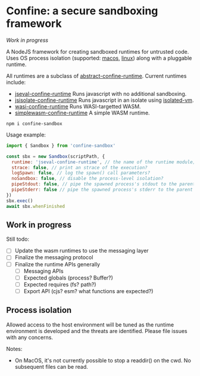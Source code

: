 # Confine: a secure sandboxing framework

*Work in progress*

A NodeJS framework for creating sandboxed runtimes for untrusted code. Uses OS process isolation (supported: [macos](./docs/macos.md), [linux](./docs/linux.md)) along with a pluggable runtime.

All runtimes are a subclass of [abstract-confine-runtime](https://npm.im/abstract-confine-runtime). Current runtimes include:

- [jseval-confine-runtime](https://npm.im/jseval-confine-runtime) Runs javascript with no additional sandboxing.
- [jsisolate-confine-runtime](https://npm.im/jsisolate-confine-runtime) Runs javascript in an isolate using [isolated-vm](https://github.com/laverdet/isolated-vm).
- [wasi-confine-runtime](https://npm.im/wasi-confine-runtime) Runs WASI-targetted WASM. 
- [simplewasm-confine-runtime](https://npm.im/simplewasm-confine-runtime) A simple WASM runtime.

```
npm i confine-sandbox
```

Usage example:

```js
import { Sandbox } from 'confine-sandbox'

const sbx = new Sandbox(scriptPath, {
  runtime: 'jseval-confine-runtime', // the name of the runtime module; must conform to abstract-confine-runtime
  strace: false, // print an strace of the execution?
  logSpawn: false, // log the spawn() call parameters?
  noSandbox: false, // disable the process-level isolation?
  pipeStdout: false, // pipe the spawned process's stdout to the parent stdout?
  pipeStderr: false // pipe the spawned process's stderr to the parent stderr?
})
sbx.exec()
await sbx.whenFinished
```

## Work in progress

Still todo:

- [ ] Update the wasm runtimes to use the messaging layer
- [ ] Finalize the messaging protocol
- [ ] Finalize the runtime APIs generally
  - [ ] Messaging APIs
  - [ ] Expected globals (process? Buffer?)
  - [ ] Expected requires (fs? path?)
  - [ ] Export API (cjs? esm? what functions are expected?)

## Process isolation

Allowed access to the host environment will be tuned as the runtime environment is developed and the threats are identified. Please file issues with any concerns.

Notes:

- On MacOS, it's not currently possible to stop a readdir() on the cwd. No subsequent files can be read.